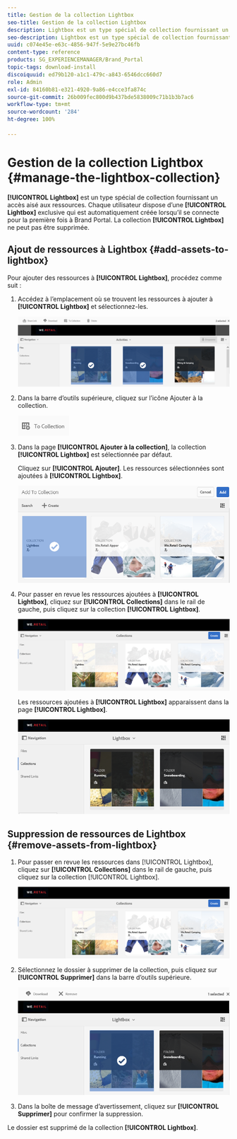 ```yaml
---
title: Gestion de la collection Lightbox
seo-title: Gestion de la collection Lightbox
description: Lightbox est un type spécial de collection fournissant un accès aisé aux ressources. Chaque utilisateur dispose d’une Lightbox exclusive qui est automatiquement créée lorsqu’il se connecte pour la première fois à Brand Portal. La collection Lightbox ne peut pas être supprimée.
seo-description: Lightbox est un type spécial de collection fournissant un accès aisé aux ressources. Chaque utilisateur dispose d’une Lightbox exclusive qui est automatiquement créée lorsqu’il se connecte pour la première fois à Brand Portal. La collection Lightbox ne peut pas être supprimée.
uuid: c074e45e-e63c-4856-947f-5e9e27bc46fb
content-type: reference
products: SG_EXPERIENCEMANAGER/Brand_Portal
topic-tags: download-install
discoiquuid: ed79b120-a1c1-479c-a843-6546dcc660d7
role: Admin
exl-id: 84160b81-e321-4920-9a86-e4cce3fa874c
source-git-commit: 26b009fec800d9b437bde5838009c71b1b3b7ac6
workflow-type: tm+mt
source-wordcount: '284'
ht-degree: 100%

---
```


# Gestion de la collection Lightbox {#manage-the-lightbox-collection}

**[!UICONTROL Lightbox]** est un type spécial de collection fournissant un accès aisé aux ressources. Chaque utilisateur dispose d’une **[!UICONTROL Lightbox]** exclusive qui est automatiquement créée lorsqu’il se connecte pour la première fois à Brand Portal. La collection **[!UICONTROL Lightbox]** ne peut pas être supprimée.

## Ajout de ressources à Lightbox {#add-assets-to-lightbox}

Pour ajouter des ressources à **[!UICONTROL Lightbox]**, procédez comme suit :

1. Accédez à l’emplacement où se trouvent les ressources à ajouter à **[!UICONTROL Lightbox]** et sélectionnez-les.

   ![](assets/link_sharing_assetselection.png)

1. Dans la barre d’outils supérieure, cliquez sur l’icône Ajouter à la collection.

   ![](assets/add_to_collection.png)

1. Dans la page **[!UICONTROL Ajouter à la collection]**, la collection **[!UICONTROL Lightbox]** est sélectionnée par défaut.

   Cliquez sur **[!UICONTROL Ajouter]**. Les ressources sélectionnées sont ajoutées à **[!UICONTROL Lightbox]**.

   ![](assets/add_to_collectionlightbox.png)

1. Pour passer en revue les ressources ajoutées à **[!UICONTROL Lightbox]**, cliquez sur **[!UICONTROL Collections]** dans le rail de gauche, puis cliquez sur la collection **[!UICONTROL Lightbox]**.

   ![](assets/collections_lightbox.png)

   Les ressources ajoutées à **[!UICONTROL Lightbox]** apparaissent dans la page **[!UICONTROL Lightbox]**.

   ![](assets/added_to_collectionlightbox.png)

## Suppression de ressources de Lightbox {#remove-assets-from-lightbox}

1. Pour passer en revue les ressources dans [!UICONTROL Lightbox], cliquez sur **[!UICONTROL Collections]** dans le rail de gauche, puis cliquez sur la collection [!UICONTROL Lightbox].

   ![](assets/collections_lightbox-1.png)

1. Sélectionnez le dossier à supprimer de la collection, puis cliquez sur **[!UICONTROL Supprimer]** dans la barre d’outils supérieure.

   ![](assets/collections_lightboxdelete.png)

1. Dans la boîte de message d’avertissement, cliquez sur **[!UICONTROL Supprimer]** pour confirmer la suppression.

Le dossier est supprimé de la collection **[!UICONTROL Lightbox]**.
